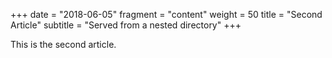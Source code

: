 +++
date = "2018-06-05"
fragment = "content"
weight = 50
title = "Second Article"
subtitle = "Served from a nested directory"
+++

This is the second article.
